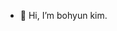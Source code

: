 - 👋 Hi, I’m bohyun kim.

<!---
b5bo/b5bo is a ✨ special ✨ repository because its `README.md` (this file) appears on your GitHub profile.
You can click the Preview link to take a look at your changes.
--->
